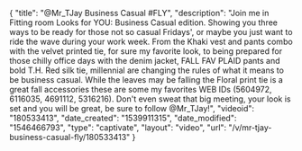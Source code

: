 {
    "title": "@Mr_TJay Business Casual #FLY",
    "description": "Join me in Fitting room Looks for YOU:  Business Casual edition. Showing you three ways to be ready for those not so casual Fridays', or maybe you just want to ride the wave during your work week. From the Khaki vest and pants combo with the velvet printed tie, for sure my favorite look, to being prepared for those chilly office days with the denim jacket, FALL FAV PLAID pants and bold T.H. Red silk tie, millennial are changing the rules of what it means to be business casual.   While the leaves may be falling the Floral print tie is a great fall accessories these are some my favorites WEB IDs (5604972, 6116035, 4691112, 5316216).  Don't even sweat that big meeting, your look is set and you will be great, be sure to follow @Mr_TJay!",
    "videoid": "180533413",
    "date_created": "1539911315",
    "date_modified": "1546466793",
    "type": "captivate",
    "layout": "video",
    "url": "\/v\/mr-tjay-business-casual-fly\/180533413"
}